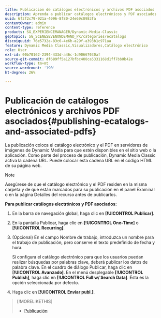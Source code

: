 ```yaml
---
title: Publicación de catálogos electrónicos y archivos PDF asociados
description: Aprenda a publicar catálogos electrónicos y PDF asociados.
uuid: 6f2f2c79-921a-4096-8f80-24e69c8983fa
contentOwner: admin
content-type: reference
products: SG_EXPERIENCEMANAGER/Dynamic-Media-Classic
geptopics: SG_SCENESEVENONDEMAND_PK/categories/ecatalogs
discoiquuid: 76e5732a-83c6-4e6b-a29f-a393b1c971aa
feature: Dynamic Media Classic,Visualizadores,Catálogo electrónico
role: User
exl-id: 00b70162-2394-433d-a46c-1d90667030af
source-git-commit: df689ff5a127bfbc400ca5331168d1ff7bb0b42e
workflow-type: tm+mt
source-wordcount: '190'
ht-degree: 26%

---
```


# Publicación de catálogos electrónicos y archivos PDF asociados{#publishing-ecatalogs-and-associated-pdfs}

La publicación coloca el catálogo electrónico y el PDF en servidores de imágenes de Dynamic Media para que estén disponibles en el sitio web o la aplicación. Como parte del proceso de publicación, Dynamic Media Classic activa la cadena URL. Puede colocar esta cadena URL en el código HTML de su página web.

>[!NOTE]
>
>Asegúrese de que el catálogo electrónico y el PDF residen en la misma carpeta y de que están marcados para su publicación en el panel Examinar o en la página Detalles del recurso antes de publicarlos.

**Para publicar catálogos electrónicos y PDF asociados:**

1. En la barra de navegación global, haga clic en **[!UICONTROL Publicar]**.
1. En la pantalla Publicar, haga clic en **[!UICONTROL One-Time]** o **[!UICONTROL Recurring]**.
1. (Opcional) En el campo Nombre de trabajo, introduzca un nombre para el trabajo de publicación, pero conserve el texto predefinido de fecha y hora.

   Si configura el catálogo electrónico para que los usuarios puedan realizar búsquedas por palabras clave, deberá publicar los datos de palabra clave. En el cuadro de diálogo Publicar, haga clic en **[!UICONTROL Avanzado]**. En el menú desplegable **[!UICONTROL Publish]**, haga clic en **[!UICONTROL Full w/ Search Data]**. Ésta es la opción seleccionada por defecto.

1. Haga clic en ****[!UICONTROL Enviar publ.]****.

>[!MORELIKETHIS]
>
>* [Publicación](publishing-files.md)

